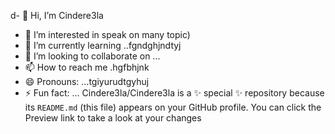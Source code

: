 d- 👋 Hi, I’m Cindere3la
- 👀 I’m interested in speak on many topic)
- 🌱 I’m currently learning ..fgndghjndtyj
- 💞️ I’m looking to collaborate on ...
- 📫 How to reach me .hgfbhjnk
- 😄 Pronouns: ...tgiyurudtgyhuj
- ⚡ Fun fact: ...
Cindere3la/Cindere3la is a ✨ special ✨ repository because its `README.md` (this file) appears on your GitHub profile.
You can click the Preview link to take a look at your changes
